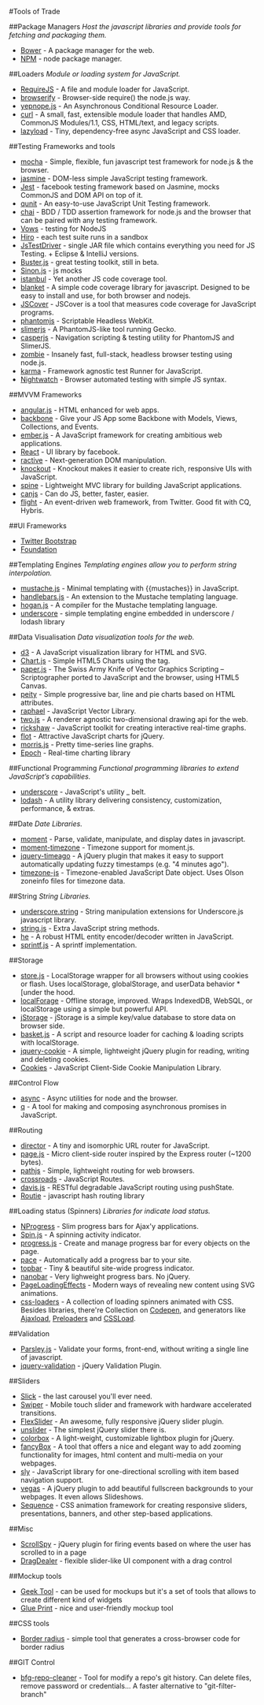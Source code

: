 #Tools of Trade

##Package Managers
_Host the javascript libraries and provide tools for fetching and packaging them._
* [Bower](https://github.com/bower/bower) - A package manager for the web.
* [NPM](https://www.npmjs.com) - node package manager.

##Loaders
_Module or loading system for JavaScript._
* [RequireJS](https://github.com/requirejs/requirejs) - A file and module loader for JavaScript.
* [browserify](https://github.com/substack/node-browserify) - Browser-side require() the node.js way.  
* [yepnope.js](https://github.com/SlexAxton/yepnope.js) - An Asynchronous Conditional Resource Loader.
* [curl](https://github.com/cujojs/curl) - A small, fast, extensible module loader that handles AMD, CommonJS Modules/1.1, CSS, HTML/text, and legacy scripts.
* [lazyload](https://github.com/rgrove/lazyload/) - Tiny, dependency-free async JavaScript and CSS loader.

##Testing Frameworks and tools
* [mocha](https://github.com/visionmedia/mocha) - Simple, flexible, fun javascript test framework for node.js & the browser.
* [jasmine](https://github.com/pivotal/jasmine) - DOM-less simple JavaScript testing framework.
* [Jest](https://facebook.github.io/jest) - facebook testing framework based on Jasmine, mocks CommonJS and DOM API on top of it.
* [qunit](https://github.com/jquery/qunit) - An easy-to-use JavaScript Unit Testing framework.
* [chai](https://github.com/chaijs/chai) - BDD / TDD assertion framework for node.js and the browser that can be paired with any testing framework.
* [Vows](https://github.com/cloudhead/vows) - testing for NodeJS
* [Hiro](http://hirojs.com/) - each test suite runs in a sandbox
* [JsTestDriver](https://code.google.com/p/js-test-driver/) - single JAR file which contains everything you need for JS Testing. + Eclipse & IntelliJ versions.
* [Buster.js](http://busterjs.org/) - great testing toolkit, still in beta.
* [Sinon.js](http://sinonjs.org/) - js mocks
* [istanbul](https://github.com/gotwarlost/istanbul) - Yet another JS code coverage tool.
* [blanket](https://github.com/alex-seville/blanket) - A simple code coverage library for javascript. Designed to be easy to install and use, for both browser and nodejs.
* [JSCover](https://github.com/tntim96/JSCover) - JSCover is a tool that measures code coverage for JavaScript programs.
* [phantomjs](https://github.com/ariya/phantomjs) - Scriptable Headless WebKit.
* [slimerjs](https://github.com/laurentj/slimerjs) - A PhantomJS-like tool running Gecko.
* [casperjs](https://github.com/n1k0/casperjs) - Navigation scripting & testing utility for PhantomJS and SlimerJS.
* [zombie](https://github.com/assaf/zombie) - Insanely fast, full-stack, headless browser testing using node.js.
* [karma](https://github.com/karma-runner/karma) - Framework agnostic test Runner for JavaScript.
* [Nightwatch](http://nightwatchjs.org/) - Browser automated testing with simple JS syntax.

##MVVM Frameworks
* [angular.js](https://github.com/angular/angular.js) - HTML enhanced for web apps.
* [backbone](https://github.com/jashkenas/backbone) - Give your JS App some Backbone with Models, Views, Collections, and Events.
* [ember.js](https://github.com/emberjs/ember.js) - A JavaScript framework for creating ambitious web applications.
* [React](https://facebook.github.io/react/) - UI library by facebook.
* [ractive](https://github.com/ractivejs/ractive) - Next-generation DOM manipulation.
* [knockout](https://github.com/knockout/knockout) - Knockout makes it easier to create rich, responsive UIs with JavaScript.
* [spine](https://github.com/spine/spine) - Lightweight MVC library for building JavaScript applications.
* [canjs](https://github.com/bitovi/canjs) - Can do JS, better, faster, easier.
* [flight](https://flightjs.github.io/) - An event-driven web framework, from Twitter. Good fit with CQ, Hybris.

##UI Frameworks
* [Twitter Bootstrap](https://getbootstrap.com/)
* [Foundation](https://foundation.zurb.com/)

##Templating Engines
_Templating engines allow you to perform string interpolation._
* [mustache.js](https://github.com/janl/mustache.js) - Minimal templating with {{mustaches}} in JavaScript.
* [handlebars.js](https://github.com/wycats/handlebars.js/) - An extension to the Mustache templating language.
* [hogan.js](https://github.com/twitter/hogan.js) - A compiler for the Mustache templating language.
* [underscore](http://underscorejs.org/#template) - simple templating engine embedded in underscore / lodash library

##Data Visualisation
_Data visualization tools for the web._
* [d3](https://github.com/mbostock/d3) - A JavaScript visualization library for HTML and SVG.
* [Chart.js](https://github.com/nnnick/Chart.js) - Simple HTML5 Charts using the tag.
* [paper.js](https://github.com/paperjs/paper.js) - The Swiss Army Knife of Vector Graphics Scripting – Scriptographer ported to JavaScript and the browser, using HTML5 Canvas.
* [peity](https://github.com/benpickles/peity) - Simple progressive bar, line and pie charts based on HTML attributes.
* [raphael](https://github.com/DmitryBaranovskiy/raphael) - JavaScript Vector Library.
* [two.js](https://github.com/jonobr1/two.js) - A renderer agnostic two-dimensional drawing api for the web.
* [rickshaw](https://github.com/shutterstock/rickshaw) - JavaScript toolkit for creating interactive real-time graphs.
* [flot](https://github.com/flot/flot) - Attractive JavaScript charts for jQuery.
* [morris.js](https://github.com/morrisjs/morris.js) - Pretty time-series line graphs.
* [Epoch](https://fastly.github.io/epoch) - Real-time charting library

##Functional Programming
_Functional programming libraries to extend JavaScript’s capabilities._
* [underscore](https://github.com/jashkenas/underscore) - JavaScript's utility _ belt.
* [lodash](https://github.com/lodash/lodash) - A utility library delivering consistency, customization, performance, & extras.

##Date
_Date Libraries._
* [moment](https://github.com/moment/moment) - Parse, validate, manipulate, and display dates in javascript.
* [moment-timezone](https://github.com/moment/moment-timezone) - Timezone support for moment.js.
* [jquery-timeago](https://github.com/rmm5t/jquery-timeago) - A jQuery plugin that makes it easy to support automatically updating fuzzy timestamps (e.g. "4 minutes ago").
* [timezone-js](https://github.com/mde/timezone-js) - Timezone-enabled JavaScript Date object. Uses Olson zoneinfo files for timezone data.

##String
_String Libraries._
* [underscore.string](https://github.com/epeli/underscore.string) - String manipulation extensions for Underscore.js javascript library.
* [string.js](https://github.com/jprichardson/string.js) - Extra JavaScript string methods.
* [he](https://github.com/mathiasbynens/he) - A robust HTML entity encoder/decoder written in JavaScript.
* [sprintf.js](https://github.com/alexei/sprintf.js) - A sprintf implementation.

##Storage
* [store.js](https://github.com/marcuswestin/store.js) - LocalStorage wrapper for all browsers without using cookies or flash. Uses localStorage, globalStorage, and userData behavior * [under the hood.
* [localForage](https://github.com/mozilla/localForage) - Offline storage, improved. Wraps IndexedDB, WebSQL, or localStorage using a simple but powerful API.
* [jStorage](https://github.com/andris9/jStorage) - jStorage is a simple key/value database to store data on browser side.
* [basket.js](https://github.com/addyosmani/basket.js) - A script and resource loader for caching & loading scripts with localStorage.
* [jquery-cookie](https://github.com/carhartl/jquery-cookie) - A simple, lightweight jQuery plugin for reading, writing and deleting cookies.
* [Cookies](https://github.com/ScottHamper/Cookies) - JavaScript Client-Side Cookie Manipulation Library.

##Control Flow
* [async](https://github.com/caolan/async) - Async utilities for node and the browser.
* [q](https://github.com/kriskowal/q) - A tool for making and composing asynchronous promises in JavaScript.

##Routing
* [director](https://github.com/flatiron/director) - A tiny and isomorphic URL router for JavaScript.
* [page.js](https://github.com/visionmedia/page.js) - Micro client-side router inspired by the Express router (~1200 bytes).
* [pathjs](https://github.com/mtrpcic/pathjs) - Simple, lightweight routing for web browsers.
* [crossroads](https://github.com/millermedeiros/crossroads.js) - JavaScript Routes.
* [davis.js](https://github.com/olivernn/davis.js) - RESTful degradable JavaScript routing using pushState.
* [Routie](https://projects.jga.me/routie/) - javascript hash routing library

##Loading status (Spinners)
_Libraries for indicate load status._
* [NProgress](https://ricostacruz.com/nprogress/) - Slim progress bars for Ajax'y applications.
* [Spin.js](https://github.com/fgnass/spin.js) - A spinning activity indicator.
* [progress.js](https://github.com/usablica/progress.js) - Create and manage progress bar for every objects on the page.
* [pace](https://github.com/HubSpot/pace) - Automatically add a progress bar to your site.
* [topbar](https://github.com/buunguyen/topbar) - Tiny & beautiful site-wide progress indicator.
* [nanobar](https://github.com/jacoborus/nanobar) - Very lighweight progress bars. No jQuery.
* [PageLoadingEffects](https://github.com/codrops/PageLoadingEffects) - Modern ways of revealing new content using SVG animations.
* [css-loaders](https://github.com/lukehaas/css-loaders) - A collection of loading spinners animated with CSS.
Besides libraries, there're Collection on [Codepen](https://codepen.io/collection/HtAne/), and generators like [Ajaxload](https://www.ajaxload.info/), [Preloaders](https://preloaders.net/) and [CSSLoad](https://cssload.net/).

##Validation
* [Parsley.js](https://github.com/guillaumepotier/Parsley.js) - Validate your forms, front-end, without writing a single line of javascript.
* [jquery-validation](https://github.com/jzaefferer/jquery-validation) - jQuery Validation Plugin.

##Sliders
* [Slick](http://kenwheeler.github.io/slick/) - the last carousel you'll ever need.
* [Swiper](https://github.com/nolimits4web/Swiper) - Mobile touch slider and framework with hardware accelerated transitions.
* [FlexSlider](https://github.com/woothemes/FlexSlider) - An awesome, fully responsive jQuery slider plugin.
* [unslider](https://github.com/idiot/unslider) - The simplest jQuery slider there is.
* [colorbox](https://github.com/jackmoore/colorbox) - A light-weight, customizable lightbox plugin for jQuery.
* [fancyBox](https://github.com/fancyapps/fancyBox) - A tool that offers a nice and elegant way to add zooming functionality for images, html content and multi-media on your webpages.
* [sly](https://github.com/darsain/sly) - JavaScript library for one-directional scrolling with item based navigation support.
* [vegas](https://github.com/jaysalvat/vegas) - A jQuery plugin to add beautiful fullscreen backgrounds to your webpages. It even allows Slideshows.
* [Sequence](https://github.com/IanLunn/Sequence) - CSS animation framework for creating responsive sliders, presentations, banners, and other step-based applications.

##Misc
* [ScrollSpy](https://github.com/sxalexander/jquery-scrollspy) - jQuery plugin for firing events based on where the user has scrolled to in a page
* [DragDealer](https://skidding.github.io/dragdealer/) - flexible slider-like UI component with a drag control

##Mockup tools
* [Geek Tool](https://projects.tynsoe.org/en/geektool/) - can be used for mockups but it's a set of tools that allows to create different kind of widgets
* [Glue Print](https://glueprintapp.com/) - nice and user-friendly mockup tool

##CSS tools
* [Border radius](https://border-radius.com/) - simple tool that generates a cross-browser code for border radius

##GIT Control
* [bfg-repo-cleaner](https://rtyley.github.io/bfg-repo-cleaner/) - Tool for modify a repo's git history. Can delete files, remove password or credentials... A faster alternative to  "git-filter-branch"
